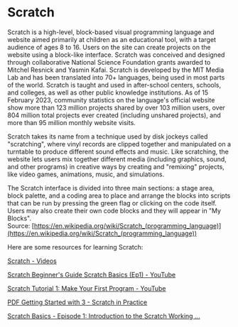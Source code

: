 
Scratch
=======






Scratch is a high-level, block-based visual programming language and website aimed primarily at children as an educational tool, with a target audience of ages 8 to 16. Users on the site can create projects on the website using a block-like interface. Scratch was conceived and designed through collaborative National Science Foundation grants awarded to Mitchel Resnick and Yasmin Kafai. Scratch is developed by the MIT Media Lab and has been translated into 70+ languages, being used in most parts of the world. Scratch is taught and used in after-school centers, schools, and colleges, as well as other public knowledge institutions. As of 15 February 2023, community statistics on the language's official website show more than 123 million projects shared by over 103 million users, over 804 million total projects ever created (including unshared projects), and more than 95 million monthly website visits.

Scratch takes its name from a technique used by disk jockeys called "scratching", where vinyl records are clipped together and manipulated on a turntable to produce different sound effects and music. Like scratching, the website lets users mix together different media (including graphics, sound, and other programs) in creative ways by creating and "remixing" projects, like video games, animations, music, and simulations.

The Scratch interface is divided into three main sections: a stage area, block palette, and a coding area to place and arrange the blocks into scripts that can be run by pressing the green flag or clicking on the code itself. Users may also create their own code blocks and they will appear in "My Blocks".  
Source: [https://en.wikipedia.org/wiki/Scratch_(programming_language)](https://en.wikipedia.org/wiki/Scratch_(programming_language))

Here are some resources for learning Scratch:

[Scratch - Videos](https://scratch.mit.edu/help/videos/)

[Scratch Beginner's Guide  Scratch Basics (Ep1) - YouTube](https://www.youtube.com/watch?v=zN_Zos7Fxac)

[Scratch Tutorial 1: Make Your First Program - YouTube](https://www.youtube.com/watch?v=VIpmkeqJhmQ)

[PDF Getting Started with 3 - Scratch in Practice](https://sip.scratch.mit.edu/wp-content/uploads/2020/06/Getting-Started-With-Scratch-3.0.pdf)

[Scratch Basics - Episode 1: Introduction to the Scratch Working ...](https://www.youtube.com/watch?v=NqMd44Oi2l4)